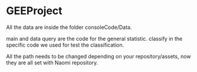 # GEEProject
All the data are inside the folder consoleCode/Data.

main and data query are the code for the general statistic.
classify in the specific code we used for test the classification.

All the path needs to be changed depending on your repository/assets, now they are all set with Naomi repository.
